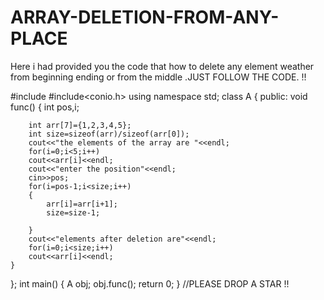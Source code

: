 # ARRAY-DELETION-FROM-ANY-PLACE
Here i had provided you the code that how to delete any element weather from beginning ending or from the middle .JUST FOLLOW THE CODE. !!


#include<iostream>
#include<conio.h>
using namespace std;
class A
{
    public:
    void func()
    {
        int pos,i;
        
        int arr[7]={1,2,3,4,5};
        int size=sizeof(arr)/sizeof(arr[0]);
        cout<<"the elements of the array are "<<endl;
        for(i=0;i<5;i++)
        cout<<arr[i]<<endl;
        cout<<"enter the position"<<endl;
        cin>>pos;
        for(i=pos-1;i<size;i++)
        {
            arr[i]=arr[i+1];
            size=size-1;
            
        }
        cout<<"elements after deletion are"<<endl;
        for(i=0;i<size;i++)
        cout<<arr[i]<<endl;
    }
};
int main()
{
    A obj;
    obj.func();
    return 0;
}
  //PLEASE DROP A STAR !!
